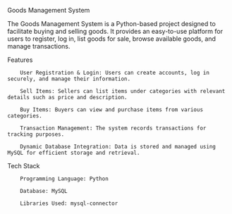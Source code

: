 Goods Management System

The Goods Management System is a Python-based project designed to facilitate buying and selling goods. It provides an easy-to-use platform for users to register, log in, list goods for sale, browse available goods, and manage transactions.

Features

        User Registration & Login: Users can create accounts, log in securely, and manage their information.
  
        Sell Items: Sellers can list items under categories with relevant details such as price and description.
  
        Buy Items: Buyers can view and purchase items from various categories.
  
        Transaction Management: The system records transactions for tracking purposes.
  
        Dynamic Database Integration: Data is stored and managed using MySQL for efficient storage and retrieval.
  
Tech Stack

        Programming Language: Python

        Database: MySQL

        Libraries Used: mysql-connector
